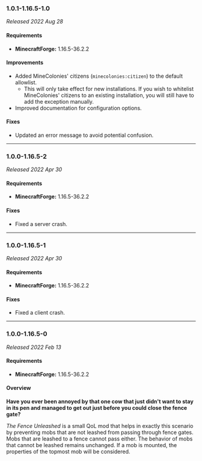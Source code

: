 ### 1.0.1-1.16.5-1.0

_Released 2022 Aug 28_

#### Requirements
- **MinecraftForge:** 1.16.5-36.2.2

#### Improvements

- Added MineColonies' citizens (`minecolonies:citizen`) to the default allowlist.
    - This will only take effect for new installations. If you wish to whitelist
      MineColonies' citizens to an existing installation, you will still have to
      add the exception manually.
- Improved documentation for configuration options.

#### Fixes

- Updated an error message to avoid potential confusion.


---

### 1.0.0-1.16.5-2

_Released 2022 Apr 30_

#### Requirements
- **MinecraftForge:** 1.16.5-36.2.2

#### Fixes

- Fixed a server crash.


---

### 1.0.0-1.16.5-1

_Released 2022 Apr 30_

#### Requirements
- **MinecraftForge:** 1.16.5-36.2.2

#### Fixes

- Fixed a client crash.


---

### 1.0.0-1.16.5-0

_Released 2022 Feb 13_

#### Requirements
- **MinecraftForge:** 1.16.5-36.2.2

#### Overview

**Have you ever been annoyed by that one cow that just didn't want to stay in its pen and managed to get out just before
you could close the fence gate?**

_The Fence Unleashed_ is a small QoL mod that helps in exactly this scenario by preventing mobs that are not leashed
from passing through fence gates. Mobs that are leashed to a fence cannot pass either. The behavior of mobs that cannot
be leashed remains unchanged. If a mob is mounted, the properties of the topmost mob will be considered.